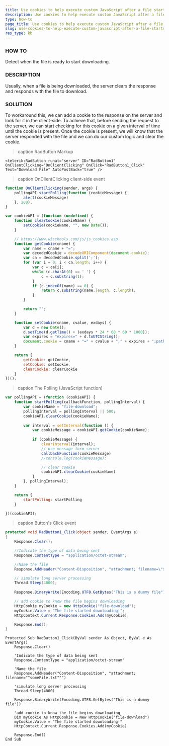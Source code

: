 ```yaml
---
title: Use cookies to help execute custom JavaScript after a file starts to download
description: Use cookies to help execute custom JavaScript after a file starts to download. Check it now!
type: how-to
page_title: Use cookies to help execute custom JavaScript after a file starts to download
slug: use-cookies-to-help-execute-custom-javascript-after-a-file-starts-to-download
res_type: kb
---
```



### HOW TO

Detect when the file is ready to start downloading.

### DESCRIPTION

Usually, when a file is being downloaded, the server clears the response and responds with the file to download.

### SOLUTION

To workaround this, we can add a cookie to the response on the server and look for it in the client-side. To achieve that, before sending the request to the server, we can start checking for this cookie on a given interval of time until the cookie is present. Once the cookie is present, we will know that the server responded with the file and we can do our custom logic and clear the cookie.

>caption RadButton Markup

````ASP.NET
<telerik:RadButton runat="server" ID="RadButton1" OnClientClicking="OnClientClicking" OnClick="RadButton1_Click" Text="Download File" AutoPostBack="true" />
````

>caption OnClientClicking client-side event

````JavaScript
function OnClientClicking(sender, args) {
    pollingAPI.startPolling(function (cookieMessage) {
        alert(cookieMessage)
    }, 200);
}
````

````JavaScript
var cookieAPI = (function (undefined) {
    function clearCookie(cookieName) {
        setCookie(cookieName, "", new Date());
    }

    // https://www.w3schools.com/js/js_cookies.asp
    function getCookie(cname) {
        var name = cname + "=";
        var decodedCookie = decodeURIComponent(document.cookie);
        var ca = decodedCookie.split(';');
        for (var i = 0; i < ca.length; i++) {
            var c = ca[i];
            while (c.charAt(0) == ' ') {
                c = c.substring(1);
            }
            if (c.indexOf(name) == 0) {
                return c.substring(name.length, c.length);
            }
        }

        return "";
    }

    function setCookie(cname, cvalue, exdays) {
        var d = new Date();
        d.setTime(d.getTime() + (exdays * 24 * 60 * 60 * 1000));
        var expires = "expires=" + d.toUTCString();
        document.cookie = cname + "=" + cvalue + ";" + expires + ";path=/";
    }

    return {
        getCookie: getCookie,
        setCookie: setCookie,
        clearCookie: clearCookie
    }
})();
````

>caption The Polling (JavaScript function)

````JavaScript
var pollingAPI = (function (cookieAPI) {
    function startPolling(callbackFunction, pollingInterval) {
        var cookieName = "file-download";
        pollingInterval = pollingInterval || 500;
        cookieAPI.clearCookie(cookieName);
        
        var interval = setInterval(function () {
            var cookieMessage = cookieAPI.getCookie(cookieName);
            
            if (cookieMessage) {
                clearInterval(interval);
                // use message form server
                callbackFunction(cookieMessage)
                //console.log(cookieMessage);

                // clear cookie
                cookieAPI.clearCookie(cookieName)
            }
        }, pollingInterval);
    }

    return {
        startPolling: startPolling
    }

})(cookieAPI);
````

>caption Button's Click event

````C#
protected void RadButton1_Click(object sender, EventArgs e)
{
    Response.Clear();

    //Indicate the type of data being sent
    Response.ContentType = "application/octet-stream";

    //Name the file
    Response.AddHeader("Content-Disposition", "attachment; filename=\"someFile.txt\"");

    // simulate long server processing
    Thread.Sleep(4000);
    
    Response.BinaryWrite(Encoding.UTF8.GetBytes("This is a dummy file"));

    // add cookie to know the file begins downloading
    HttpCookie myCookie = new HttpCookie("file-download");
    myCookie.Value = "The file started downloading!";
    HttpContext.Current.Response.Cookies.Add(myCookie);

    Response.End();
}
````
````VB
Protected Sub RadButton1_Click(ByVal sender As Object, ByVal e As EventArgs)
    Response.Clear()
    
    'Indicate the type of data being sent
    Response.ContentType = "application/octet-stream"
    
    'Name the file
    Response.AddHeader("Content-Disposition", "attachment; filename=""someFile.txt""")
    
    'simulate long server processing
    Thread.Sleep(4000)
    
    Response.BinaryWrite(Encoding.UTF8.GetBytes("This is a dummy file"))
    
    'add cookie to know the file begins downloading
    Dim myCookie As HttpCookie = New HttpCookie("file-download")
    myCookie.Value = "The file started downloading!"
    HttpContext.Current.Response.Cookies.Add(myCookie)
    
    Response.End()
End Sub
````
  

